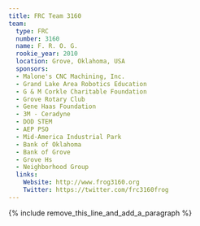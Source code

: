 ```yaml
---
title: FRC Team 3160
team:
  type: FRC
  number: 3160
  name: F. R. O. G.
  rookie_year: 2010
  location: Grove, Oklahoma, USA
  sponsors:
  - Malone's CNC Machining, Inc.
  - Grand Lake Area Robotics Education
  - G & M Corkle Charitable Foundation
  - Grove Rotary Club
  - Gene Haas Foundation
  - 3M - Ceradyne
  - DOD STEM
  - AEP PSO
  - Mid-America Industrial Park
  - Bank of Oklahoma
  - Bank of Grove
  - Grove Hs
  - Neighborhood Group
  links:
    Website: http://www.frog3160.org
    Twitter: https://twitter.com/frc3160frog
---
```


{% include remove_this_line_and_add_a_paragraph %}